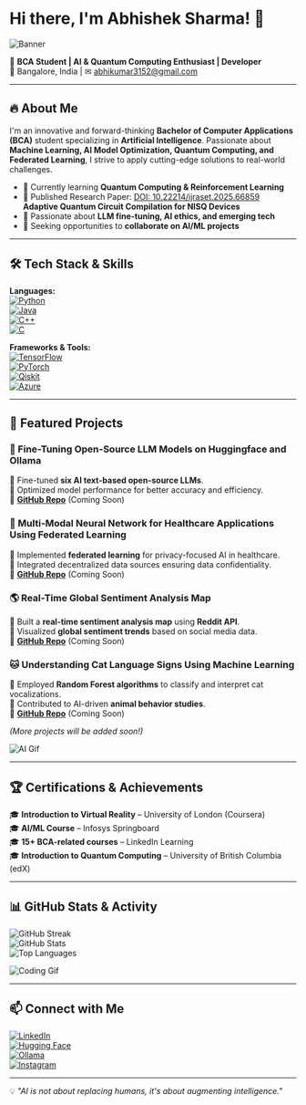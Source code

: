 # Hi there, I'm Abhishek Sharma! 👋

![Banner](https://giffiles.alphacoders.com/790/7908.gif)

🚀 **BCA Student | AI & Quantum Computing Enthusiast | Developer**  
📍 Bangalore, India | ✉ abhikumar3152@gmail.com  

---

## 🔥 About Me  
I'm an innovative and forward-thinking **Bachelor of Computer Applications (BCA)** student specializing in **Artificial Intelligence**. Passionate about **Machine Learning, AI Model Optimization, Quantum Computing, and Federated Learning**, I strive to apply cutting-edge solutions to real-world challenges. 

- 🌱 Currently learning **Quantum Computing & Reinforcement Learning**
- 📄 Published Research Paper: [DOI: 10.22214/ijraset.2025.66859](https://doi.org/10.22214/ijraset.2025.66859) **Adaptive Quantum Circuit Compilation for NISQ Devices**
- 🤖 Passionate about **LLM fine-tuning, AI ethics, and emerging tech**
- 🎯 Seeking opportunities to **collaborate on AI/ML projects**
 

---

## 🛠️ Tech Stack & Skills  

**Languages:**  
[![Python](https://img.shields.io/badge/-Python-3776AB?style=for-the-badge&logo=python&logoColor=white)](https://www.python.org/)  
[![Java](https://img.shields.io/badge/-Java-007396?style=for-the-badge&logo=java&logoColor=white)](https://www.java.com/)  
[![C++](https://img.shields.io/badge/-C++-00599C?style=for-the-badge&logo=c%2B%2B&logoColor=white)](https://isocpp.org/)  
[![C](https://img.shields.io/badge/-C-A8B9CC?style=for-the-badge&logo=c&logoColor=white)](https://en.wikipedia.org/wiki/C_(programming_language))  

**Frameworks & Tools:**  
[![TensorFlow](https://img.shields.io/badge/-TensorFlow-FF6F00?style=for-the-badge&logo=tensorflow&logoColor=white)](https://www.tensorflow.org/)  
[![PyTorch](https://img.shields.io/badge/-PyTorch-EE4C2C?style=for-the-badge&logo=pytorch&logoColor=white)](https://pytorch.org/)  
[![Qiskit](https://img.shields.io/badge/-Qiskit-6929C4?style=for-the-badge&logo=ibm&logoColor=white)](https://qiskit.org/)  
[![Azure](https://img.shields.io/badge/-Microsoft%20Azure-0078D4?style=for-the-badge&logo=microsoft-azure&logoColor=white)](https://azure.microsoft.com/)  

---

## 📌 Featured Projects  

### 🧠 Fine-Tuning Open-Source LLM Models on Huggingface and Ollama  
🔹 Fine-tuned **six AI text-based open-source LLMs**.  
🔹 Optimized model performance for better accuracy and efficiency.  
🔹 **[GitHub Repo](#)** (Coming Soon)

### 🏥 Multi-Modal Neural Network for Healthcare Applications Using Federated Learning  
🔹 Implemented **federated learning** for privacy-focused AI in healthcare.  
🔹 Integrated decentralized data sources ensuring data confidentiality.  
🔹 **[GitHub Repo](#)** (Coming Soon)

### 🌎 Real-Time Global Sentiment Analysis Map  
🔹 Built a **real-time sentiment analysis map** using **Reddit API**.  
🔹 Visualized **global sentiment trends** based on social media data.  
🔹 **[GitHub Repo](#)** (Coming Soon)

### 🐱 Understanding Cat Language Signs Using Machine Learning  
🔹 Employed **Random Forest algorithms** to classify and interpret cat vocalizations.  
🔹 Contributed to AI-driven **animal behavior studies**.  
🔹 **[GitHub Repo](#)** (Coming Soon)

*(More projects will be added soon!)*  

![AI Gif](https://media.giphy.com/media/26AHONQ79FdWZhAI0/giphy.gif)

---

## 🏆 Certifications & Achievements  
🎓 **Introduction to Virtual Reality** – University of London (Coursera)  
🎓 **AI/ML Course** – Infosys Springboard  
🎓 **15+ BCA-related courses** – LinkedIn Learning  
🎓 **Introduction to Quantum Computing** – University of British Columbia (edX)    

---

## 📊 GitHub Stats & Activity  
![GitHub Streak](https://github-readme-streak-stats.herokuapp.com/?user=Aetherion-github&theme=radical)  
![GitHub Stats](https://github-readme-stats.vercel.app/api?username=Aetherion-github&show_icons=true&theme=radical)  
![Top Languages](https://github-readme-stats.vercel.app/api/top-langs/?username=Aetherion-github&layout=compact&theme=radical)  

![Coding Gif](https://media.giphy.com/media/QTfX9Ejfra3ZmNxh6B/giphy.gif)

---

## 📫 Connect with Me  
[![LinkedIn](https://img.shields.io/badge/-LinkedIn-0077B5?style=flat-square&logo=linkedin&logoColor=white)](https://www.linkedin.com/in/mr-abhisharma/)  
[![Hugging Face](https://img.shields.io/badge/-Huggingface-FFBF00?style=flat-square&logo=huggingface&logoColor=black)](https://huggingface.co/mr-abhisharma)  
[![Ollama](https://img.shields.io/badge/-Ollama-1F2937?style=flat-square&logo=oss&logoColor=white)](https://ollama.com/abhisharma)  
[![Instagram](https://img.shields.io/badge/-Instagram-E4405F?style=flat-square&logo=instagram&logoColor=white)](https://instagram.com/ig.mr_abhisharma)   

---

💡 *"AI is not about replacing humans, it's about augmenting intelligence."*
